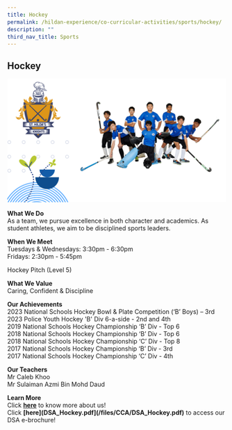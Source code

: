 ```yaml
---
title: Hockey
permalink: /hildan-experience/co-curricular-activities/sports/hockey/
description: ""
third_nav_title: Sports
---
```

Hockey
------

![](/images/CCA/Hockey%202023.png)


**What We Do** <br>
As a team, we pursue excellence in both character and academics. As student athletes, we aim to be disciplined sports leaders. <br>

**When We Meet** <br>
Tuesdays &amp;&nbsp;Wednesdays:&nbsp;3:30pm - 6:30pm&nbsp;<br>
Fridays:&nbsp;2:30pm - 5:45pm<br>

Hockey Pitch (Level 5)<br>

**What We Value**<br>
Caring, Confident & Discipline <br>

**Our Achievements**<br>
2023 National Schools Hockey Bowl &amp; Plate Competition (‘B’ Boys) – 3rd<br>
2023 Police Youth Hockey 'B' Div 6-a-side - 2nd and 4th <br>
2019 National Schools Hockey Championship ‘B’ Div&nbsp;- Top 6<br>
2018 National Schools Hockey Championship ‘B’ Div&nbsp;- Top 6<br> 
2018 National Schools Hockey Championship ‘C’ Div&nbsp;- Top 8<br>
2017 National Schools Hockey Championship ‘B’ Div&nbsp;- 3rd <br>
2017 National Schools Hockey Championship ‘C’ Div&nbsp;- 4th  <br>

**Our Teachers** <br>
Mr Caleb Khoo<br> 
Mr Sulaiman Azmi Bin Mohd Daud <br>

**Learn More** <br>
Click&nbsp;**[here](/files/CCA/HockeyOrientation_2021_intro.pdf)**&nbsp;to know more about us!  <br>
Click&nbsp;**[here](DSA\_Hockey.pdf](/files/CCA/DSA_Hockey.pdf)**&nbsp;to access our DSA e-brochure!
